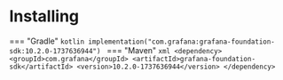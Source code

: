 # Installing

=== "Gradle"
    ```kotlin
    implementation("com.grafana:grafana-foundation-sdk:10.2.0-1737636944")
    ```
=== "Maven"
    ```xml
    <dependency>
        <groupId>com.grafana</groupId>
        <artifactId>grafana-foundation-sdk</artifactId>
        <version>10.2.0-1737636944</version>
    </dependency>
    ```
